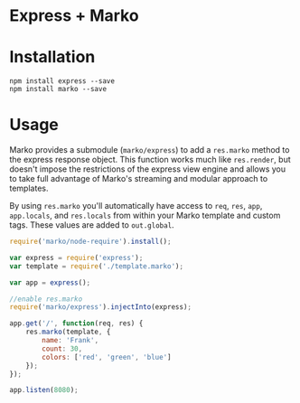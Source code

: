 Express + Marko
=====================

# Installation

```
npm install express --save
npm install marko --save
```

# Usage

Marko provides a submodule (`marko/express`) to add a `res.marko` method to the express response object.  This function works much like `res.render`, but doesn't impose the restrictions of the express view engine and allows you to take full advantage of Marko's streaming and modular approach to templates.  

By using `res.marko` you'll automatically have access to `req`, `res`, `app`, `app.locals`, and `res.locals` from within your Marko template and custom tags.  These values are added to `out.global`.

```javascript
require('marko/node-require').install();

var express = require('express');
var template = require('./template.marko');

var app = express();

//enable res.marko
require('marko/express').injectInto(express);

app.get('/', function(req, res) {
    res.marko(template, {
        name: 'Frank',
        count: 30,
        colors: ['red', 'green', 'blue']
    });
});

app.listen(8080);
```
